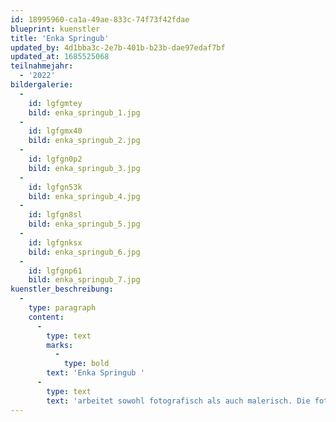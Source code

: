 ```yaml
---
id: 18995960-ca1a-49ae-833c-74f73f42fdae
blueprint: kuenstler
title: 'Enka Springub'
updated_by: 4d1bba3c-2e7b-401b-b23b-dae97edaf7bf
updated_at: 1685525068
teilnahmejahr:
  - '2022'
bildergalerie:
  -
    id: lgfgmtey
    bild: enka_springub_1.jpg
  -
    id: lgfgmx40
    bild: enka_springub_2.jpg
  -
    id: lgfgn0p2
    bild: enka_springub_3.jpg
  -
    id: lgfgn53k
    bild: enka_springub_4.jpg
  -
    id: lgfgn8sl
    bild: enka_springub_5.jpg
  -
    id: lgfgnksx
    bild: enka_springub_6.jpg
  -
    id: lgfgnp61
    bild: enka_springub_7.jpg
kuenstler_beschreibung:
  -
    type: paragraph
    content:
      -
        type: text
        marks:
          -
            type: bold
        text: 'Enka Springub '
      -
        type: text
        text: 'arbeitet sowohl fotografisch als auch malerisch. Die fotografische Arbeit in geschlossenen Serien und die malerische Arbeit in Einzelwerken vereint eine geplante Komposition und grafische Abstraktion. Sie zeigt die Abwesenheit des Menschen sowie Menschen in ihrer Abwesenheit.'
---
```


